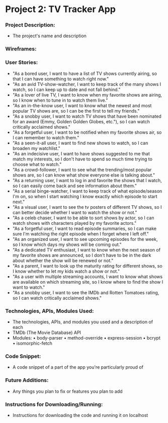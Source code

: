 # Project 2: TV Tracker App

### Project Description:
- The project's name and description

### Wireframes:

### User Stories:
- "As a bored user, I want to	have a list of TV shows currently airing, so that I can have something to watch right now."
- "As an avid TV-show-watcher, I want to	keep track of the many shows I watch, so I can keep up to date and not fall behind."
- "As a lover of live TV, I want to	know when my favorite shows are airing, so I know when to tune in to watch them live."
- "As an in-the-know user, I want to know what the newest and most popular TV shows are, so I can be the first to tell my friends."
- "As a snobby user,	I want to watch TV shows that have been nominated for an award (Emmy, Golden Golden Globes, etc."), so I can watch critically acclaimed shows."
- "As a forgetful user, I want to be notified when my favorite shows air, so I can remember to watch them."
- "As a seen-it-all user, I want to find new shows to watch, so I can broaden my watchlist."
- "As an indecisive user, I want to have shows suggested to me that match my interests, so I don't have to spend so much time trying to choose what to watch."
- "As a crowd-follower, I want to see what the trending/most popular shows are, so I can know what show everyone else is talking about."
- "As a returning user, I want to log in and favorite the shows that I watch, so I can easily come back and see information about them."
- "As a serial binge-watcher, I want to keep track of what episode/season I'm on, so when I start watching I know exactly which episode to start next."
- "As a visual user, I want to see the tv posters of different TV shows, so I can better decide whether I want to watch the show or not."
- "As a celeb chaser, I want to be able to sort shows by actor, so I can watch shows with characters played by my favorite actors."
- "As a forgetful user, I want to read episode summaries, so I can make sure I'm watching the right episode when I forget where I left off."
- "As an organized user, I want to see upcoming episodes for the week, so I know which days my shows will be coming out."
- "As a dedicated TV enthusiast, I want to know when the next season of my favorite shows are announced, so I don't have to be in the dark about whether the show will be renewed or not."
- "As a parent, I want to look up the maturity rating for different shows, so I know whether to let my kids watch a show or not."
- "As a user with multiple streaming accounts, I want to know what shows are available on which streaming site, so I know where to find the show I want to watch."
- "As a snobby user, I want to see the IMDb and Rotten Tomatoes rating, so I can watch critically acclaimed shows."

### Technologies, APIs, Modules Used:
- The technologies, APIs, and modules you used and a description of each
- TMDb (The Movie Database) API
- Modules:
• body-parser
• method-override
• express-session
• bcrypt
• isomorphic-fetch

### Code Snippet:
- A code snippet of a part of the app you're particularly proud of

### Future Additions:
- Any things you plan to fix or features you plan to add

### Instructions for Downloading/Running:
- Instructions for downloading the code and running it on localhost

